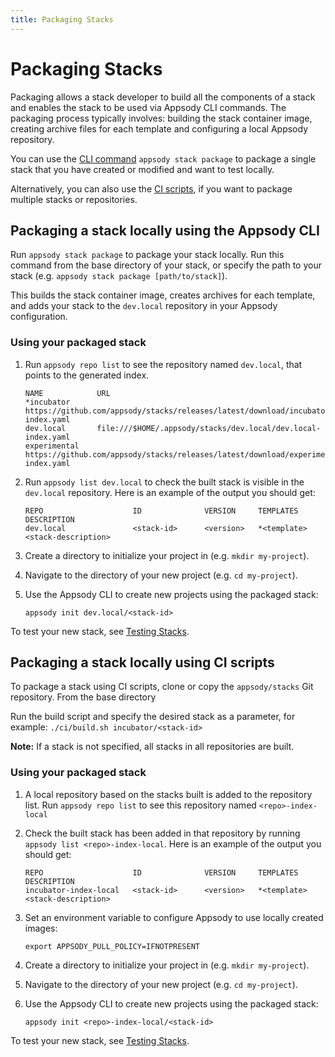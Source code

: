```yaml
---
title: Packaging Stacks
---
```


# Packaging Stacks

Packaging allows a stack developer to build all the components of a stack and enables the stack to be used via Appsody CLI commands. The packaging process typically involves: building the stack container image, creating archive files for each template and configuring a local Appsody repository.

You can use the [CLI command](/docs/using-appsody/cli-commands/#appsody-stack-package) `appsody stack package` to package a single stack that you have created or modified and want to test locally.

Alternatively, you can also use the [CI scripts](#packaging-a-stack-locally-using-ci-scripts), if you want to package multiple stacks or repositories.

## Packaging a stack locally using the Appsody CLI

Run `appsody stack package` to package your stack locally. Run this command from the base directory of your stack, or specify the path to your stack (e.g. `appsody stack package [path/to/stack]`).

This builds the stack container image, creates archives for each template, and adds your stack to the `dev.local` repository in your Appsody configuration.


### Using your packaged stack
1. Run `appsody repo list` to see the repository named `dev.local`, that points to the generated index.
    ```
    NAME            URL
    *incubator  	https://github.com/appsody/stacks/releases/latest/download/incubator-index.yaml                    
    dev.local   	file:///$HOME/.appsody/stacks/dev.local/dev.local-index.yaml                  
    experimental	https://github.com/appsody/stacks/releases/latest/download/experimental-index.yaml
    ```

1. Run `appsody list dev.local` to check the built stack is visible in the `dev.local` repository. Here is an example of the output you should get: 
    ```
    REPO            	    ID            	VERSION  	TEMPLATES        	DESCRIPTION                      
    dev.local	            <stack-id>	    <version>   *<template>	        <stack-description>
    ```
1. Create a directory to initialize your project in (e.g. `mkdir my-project`).

1. Navigate to the directory of your new project (e.g. `cd my-project`).

1. Use the Appsody CLI to create new projects using the packaged stack:
    ```
    appsody init dev.local/<stack-id>
    ```

To test your new stack, see [Testing Stacks](/docs/stacks/test).

## Packaging a stack locally using CI scripts

To package a stack using CI scripts, clone or copy the `appsody/stacks` Git repository. From the base directory

Run the build script and specify the desired stack as a parameter, for example:
    ```
     ./ci/build.sh incubator/<stack-id>
    ```

**Note:** If a stack is not specified, all stacks in all repositories are built.

### Using your packaged stack
1. A local repository based on the stacks built is added to the repository list. Run ```appsody repo list``` to see this repository named `<repo>-index-local`

1. Check the built stack has been added in that repository by running `appsody list <repo>-index-local`. Here is an example of the output you should get:
    ```
    REPO            	    ID            	VERSION  	TEMPLATES        	DESCRIPTION
    incubator-index-local	<stack-id>	    <version>   *<template>	        <stack-description>
    ```

1. Set an environment variable to configure Appsody to use locally created images:
    ```
    export APPSODY_PULL_POLICY=IFNOTPRESENT
    ```
1. Create a directory to initialize your project in (e.g. `mkdir my-project`).

1. Navigate to the directory of your new project (e.g. `cd my-project`).

1. Use the Appsody CLI to create new projects using the packaged stack:
    ```
    appsody init <repo>-index-local/<stack-id>
    ```

To test your new stack, see [Testing Stacks](/docs/stacks/test).